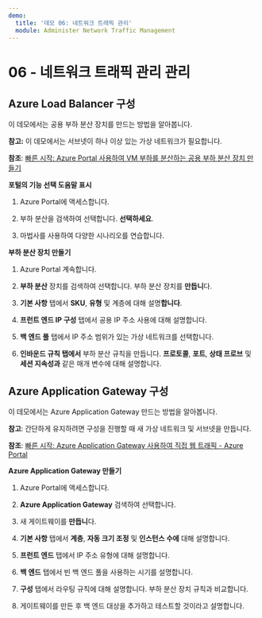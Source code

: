 ```yaml
---
demo:
  title: '데모 06: 네트워크 트래픽 관리'
  module: Administer Network Traffic Management
---
```



# 06 - 네트워크 트래픽 관리 관리

## Azure Load Balancer 구성

이 데모에서는 공용 부하 분산 장치를 만드는 방법을 알아봅니다. 

**참고:** 이 데모에서는 서브넷이 하나 이상 있는 가상 네트워크가 필요합니다. 

**참조**: [빠른 시작: Azure Portal 사용하여 VM 부하를 분산하는 공용 부하 분산 장치 만들기](https://learn.microsoft.com/azure/load-balancer/quickstart-load-balancer-standard-public-portal)

**포털의 기능 선택 도움말 표시**

1. Azure Portal에 액세스합니다.

1. 부하 분산을 검색하여 선택합니다. **선택하세요**.

1. 마법사를 사용하여 다양한 시나리오를 연습합니다.
   
**부하 분산 장치 만들기**

1. Azure Portal 계속합니다.

1. **부하 분산** 장치를 검색하여 선택합니다. 부하 분산 장치를 **만듭니**다. 

1. **기본 사항** 탭에서 **SKU**, **유형** 및 계층에 대해 설명**합니다**.

1. **프런트 엔드 IP 구성** 탭에서 공용 IP 주소 사용에 대해 설명합니다.

1. **백 엔드 풀** 탭에서 IP 주소 범위가 있는 가상 네트워크를 선택합니다.

1. **인바운드 규칙 탭에서** 부하 분산 규칙을 만듭니다. **프로토콜**, **포트**, **상태 프로브** 및 **세션 지속성과** 같은 매개 변수에 대해 설명합니다. 


## Azure Application Gateway 구성

이 데모에서는 Azure Application Gateway 만드는 방법을 알아봅니다. 

**참고**: 간단하게 유지하려면 구성을 진행할 때 새 가상 네트워크 및 서브넷을 만듭니다. 

**참조**: [빠른 시작: Azure Application Gateway 사용하여 직접 웹 트래픽 - Azure Portal](https://learn.microsoft.com/azure/application-gateway/quick-create-portal)

**Azure Application Gateway 만들기**

1. Azure Portal에 액세스합니다.

1. **Azure Application Gateway** 검색하여 선택합니다.

1. 새 게이트웨이를 **만듭니**다.

1. **기본 사항** 탭에서 **계층**, **자동 크기 조정** 및 **인스턴스 수에** 대해 설명합니다.

1. **프런트 엔드** 탭에서 IP 주소 유형에 대해 설명합니다.

1. **백 엔드** 탭에서 빈 백 엔드 풀을 사용하는 시기를 설명합니다.

1. **구성** 탭에서 라우팅 규칙에 대해 설명합니다. 부하 분산 장치 규칙과 비교합니다.

1. 게이트웨이를 만든 후 백 엔드 대상을 추가하고 테스트할 것이라고 설명합니다. 
